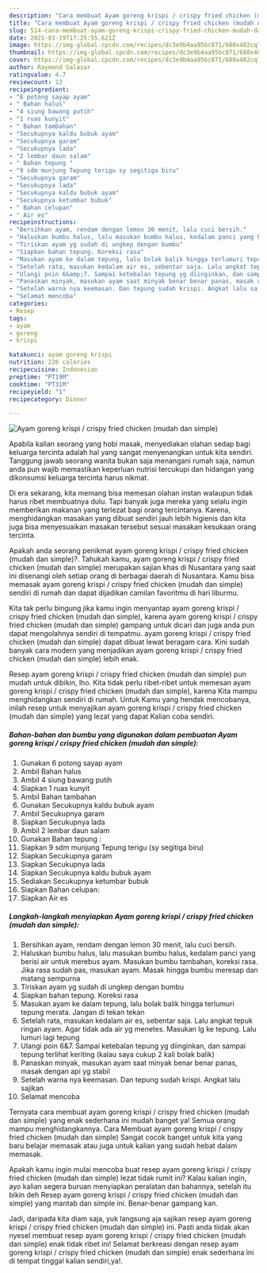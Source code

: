 ```yaml
---
description: "Cara membuat Ayam goreng krispi / crispy fried chicken (mudah dan simple) yang lezat Untuk Jualan"
title: "Cara membuat Ayam goreng krispi / crispy fried chicken (mudah dan simple) yang lezat Untuk Jualan"
slug: 514-cara-membuat-ayam-goreng-krispi-crispy-fried-chicken-mudah-dan-simple-yang-lezat-untuk-jualan
date: 2021-03-19T17:25:55.621Z
image: https://img-global.cpcdn.com/recipes/dc3e9b4aa95bc871/680x482cq70/ayam-goreng-krispi-crispy-fried-chicken-mudah-dan-simple-foto-resep-utama.jpg
thumbnail: https://img-global.cpcdn.com/recipes/dc3e9b4aa95bc871/680x482cq70/ayam-goreng-krispi-crispy-fried-chicken-mudah-dan-simple-foto-resep-utama.jpg
cover: https://img-global.cpcdn.com/recipes/dc3e9b4aa95bc871/680x482cq70/ayam-goreng-krispi-crispy-fried-chicken-mudah-dan-simple-foto-resep-utama.jpg
author: Raymond Salazar
ratingvalue: 4.7
reviewcount: 13
recipeingredient:
- "6 potong sayap ayam"
- " Bahan halus"
- "4 siung bawang putih"
- "1 ruas kunyit"
- " Bahan tambahan"
- "Secukupnya kaldu bubuk ayam"
- "Secukupnya garam"
- "Secukupnya lada"
- "2 lembar daun salam"
- " Bahan tepung "
- "9 sdm munjung Tepung terigu sy segitiga biru"
- "Secukupnya garam"
- "Secukupnya lada"
- "Secukupnya kaldu bubuk ayam"
- "Secukupnya ketumbar bubuk"
- " Bahan celupan"
- " Air es"
recipeinstructions:
- "Bersihkan ayam, rendam dengan lemon 30 menit, lalu cuci bersih."
- "Haluskan bumbu halus, lalu masukan bumbu halus, kedalam panci yang berisi air untuk merebus ayam. Masukan bumbu tambahan, koreksi rasa. Jika rasa sudah pas, masukan ayam. Masak hingga bumbu meresap dan matang sempurna"
- "Tiriskan ayam yg sudah di ungkep dengan bumbu"
- "Siapkan bahan tepung. Koreksi rasa"
- "Masukan ayam ke dalam tepung, lalu bolak balik hingga terlumuri tepung merata. Jangan di tekan tekan"
- "Setelah rata, masukan kedalam air es, sebentar saja. Lalu angkat tepuk ringan ayam. Agar tidak ada air yg menetes. Masukan lg ke tepung. Lalu lumuri lagi tepung"
- "Ulangi poin 6&amp;7. Sampai ketebalan tepung yg diinginkan, dan sampai tepung terlihat keriting (kalau saya cukup 2 kali bolak balik)"
- "Panaskan minyak, masukan ayam saat minyak benar benar panas, masak dengan api yg stabil"
- "Setelah warna nya keemasan. Dan tepung sudah krispi. Angkat lalu sajikan"
- "Selamat mencoba"
categories:
- Resep
tags:
- ayam
- goreng
- krispi

katakunci: ayam goreng krispi 
nutrition: 226 calories
recipecuisine: Indonesian
preptime: "PT19M"
cooktime: "PT31M"
recipeyield: "1"
recipecategory: Dinner

---
```



![Ayam goreng krispi / crispy fried chicken (mudah dan simple)](https://img-global.cpcdn.com/recipes/dc3e9b4aa95bc871/680x482cq70/ayam-goreng-krispi-crispy-fried-chicken-mudah-dan-simple-foto-resep-utama.jpg)

Apabila kalian seorang yang hobi masak, menyediakan olahan sedap bagi keluarga tercinta adalah hal yang sangat menyenangkan untuk kita sendiri. Tanggung jawab seorang  wanita bukan saja menangani rumah saja, namun anda pun wajib memastikan keperluan nutrisi tercukupi dan hidangan yang dikonsumsi keluarga tercinta harus nikmat.

Di era  sekarang, kita memang bisa memesan olahan instan walaupun tidak harus ribet membuatnya dulu. Tapi banyak juga mereka yang selalu ingin memberikan makanan yang terlezat bagi orang tercintanya. Karena, menghidangkan masakan yang dibuat sendiri jauh lebih higienis dan kita juga bisa menyesuaikan masakan tersebut sesuai masakan kesukaan orang tercinta. 



Apakah anda seorang penikmat ayam goreng krispi / crispy fried chicken (mudah dan simple)?. Tahukah kamu, ayam goreng krispi / crispy fried chicken (mudah dan simple) merupakan sajian khas di Nusantara yang saat ini disenangi oleh setiap orang di berbagai daerah di Nusantara. Kamu bisa memasak ayam goreng krispi / crispy fried chicken (mudah dan simple) sendiri di rumah dan dapat dijadikan camilan favoritmu di hari liburmu.

Kita tak perlu bingung jika kamu ingin menyantap ayam goreng krispi / crispy fried chicken (mudah dan simple), karena ayam goreng krispi / crispy fried chicken (mudah dan simple) gampang untuk dicari dan juga anda pun dapat mengolahnya sendiri di tempatmu. ayam goreng krispi / crispy fried chicken (mudah dan simple) dapat dibuat lewat beragam cara. Kini sudah banyak cara modern yang menjadikan ayam goreng krispi / crispy fried chicken (mudah dan simple) lebih enak.

Resep ayam goreng krispi / crispy fried chicken (mudah dan simple) pun mudah untuk dibikin, lho. Kita tidak perlu ribet-ribet untuk memesan ayam goreng krispi / crispy fried chicken (mudah dan simple), karena Kita mampu menghidangkan sendiri di rumah. Untuk Kamu yang hendak mencobanya, inilah resep untuk menyajikan ayam goreng krispi / crispy fried chicken (mudah dan simple) yang lezat yang dapat Kalian coba sendiri.

<!--inarticleads1-->

##### Bahan-bahan dan bumbu yang digunakan dalam pembuatan Ayam goreng krispi / crispy fried chicken (mudah dan simple):

1. Gunakan 6 potong sayap ayam
1. Ambil  Bahan halus
1. Ambil 4 siung bawang putih
1. Siapkan 1 ruas kunyit
1. Ambil  Bahan tambahan
1. Gunakan Secukupnya kaldu bubuk ayam
1. Ambil Secukupnya garam
1. Siapkan Secukupnya lada
1. Ambil 2 lembar daun salam
1. Gunakan  Bahan tepung :
1. Siapkan 9 sdm munjung Tepung terigu (sy segitiga biru)
1. Siapkan Secukupnya garam
1. Siapkan Secukupnya lada
1. Siapkan Secukupnya kaldu bubuk ayam
1. Sediakan Secukupnya ketumbar bubuk
1. Siapkan  Bahan celupan:
1. Siapkan  Air es




<!--inarticleads2-->

##### Langkah-langkah menyiapkan Ayam goreng krispi / crispy fried chicken (mudah dan simple):

1. Bersihkan ayam, rendam dengan lemon 30 menit, lalu cuci bersih.
1. Haluskan bumbu halus, lalu masukan bumbu halus, kedalam panci yang berisi air untuk merebus ayam. Masukan bumbu tambahan, koreksi rasa. Jika rasa sudah pas, masukan ayam. Masak hingga bumbu meresap dan matang sempurna
1. Tiriskan ayam yg sudah di ungkep dengan bumbu
1. Siapkan bahan tepung. Koreksi rasa
1. Masukan ayam ke dalam tepung, lalu bolak balik hingga terlumuri tepung merata. Jangan di tekan tekan
1. Setelah rata, masukan kedalam air es, sebentar saja. Lalu angkat tepuk ringan ayam. Agar tidak ada air yg menetes. Masukan lg ke tepung. Lalu lumuri lagi tepung
1. Ulangi poin 6&amp;7. Sampai ketebalan tepung yg diinginkan, dan sampai tepung terlihat keriting (kalau saya cukup 2 kali bolak balik)
1. Panaskan minyak, masukan ayam saat minyak benar benar panas, masak dengan api yg stabil
1. Setelah warna nya keemasan. Dan tepung sudah krispi. Angkat lalu sajikan
1. Selamat mencoba




Ternyata cara membuat ayam goreng krispi / crispy fried chicken (mudah dan simple) yang enak sederhana ini mudah banget ya! Semua orang mampu menghidangkannya. Cara Membuat ayam goreng krispi / crispy fried chicken (mudah dan simple) Sangat cocok banget untuk kita yang baru belajar memasak atau juga untuk kalian yang sudah hebat dalam memasak.

Apakah kamu ingin mulai mencoba buat resep ayam goreng krispi / crispy fried chicken (mudah dan simple) lezat tidak rumit ini? Kalau kalian ingin, ayo kalian segera buruan menyiapkan peralatan dan bahannya, setelah itu bikin deh Resep ayam goreng krispi / crispy fried chicken (mudah dan simple) yang mantab dan simple ini. Benar-benar gampang kan. 

Jadi, daripada kita diam saja, yuk langsung aja sajikan resep ayam goreng krispi / crispy fried chicken (mudah dan simple) ini. Pasti anda tiidak akan nyesel membuat resep ayam goreng krispi / crispy fried chicken (mudah dan simple) enak tidak ribet ini! Selamat berkreasi dengan resep ayam goreng krispi / crispy fried chicken (mudah dan simple) enak sederhana ini di tempat tinggal kalian sendiri,ya!.

